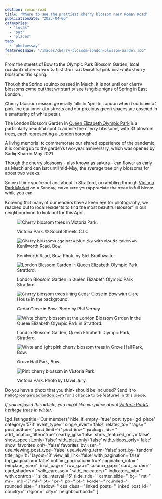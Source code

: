 ```yaml
---
section: roman-road
title: "Where to see the prettiest cherry blossom near Roman Road"
publicationDate: "2023-04-06"
categories: 
  - "local"
  - "out"
  - "places"
tags: 
  - "photoessay"
featuredImage: "/images/cherry-blossom-london-blossom-garden.jpg"
---
```


From the streets of Bow to the Olympic Park Blossom Garden, local residents share where to find the most beautiful pink and white cherry blossoms this spring.

Though the Spring equinox passed in March, it is not until our cherry blossoms come out that we start to see tangible signs of Spring in East London. 

Cherry blossom season generally falls in April in London when flourishes of pink line our inner city streets and our precious green spaces are covered in a smattering of white petals.   

The London Blossom Garden in [Queen Elizabeth Olympic Park](https://romanroadlondon.com/ten-years-on-queen-elizabeth-olympic-park/) is a particularly beautiful spot to admire the cherry blossoms, with 33 blossom trees, each representing a London borough. 

A living memorial to commemorate our shared experience of the pandemic, it is coming up to the garden’s two-year anniversary, which was opened by Sadiq Khan in May 2021.  

Though the cherry blossoms - also known as sakura - can flower as early as March and can last until mid-May, the average tree only blossoms for about two weeks. 

So next time you’re out and about in Stratford, or rambling through [Victoria Park Market](https://romanroadlondon.com/victoria-park-market/) on a Sunday, make sure you appreciate the trees in full bloom while you can. 

Knowing that many of our readers have a keen eye for photography, we reached out to local residents to find the most beautiful blossom in our neighbourhood to look out for this April.

<figure>

![Cherry blossom trees in Victoria Park.](/images/cherry-blossom-victoria-park-1024x683.jpg)

<figcaption>

Victoria Park. © Social Streets C.I.C

</figcaption>

</figure>

<figure>

![Cherry blossoms against a blue sky with clouds, taken on Kenilworth Road, Bow.](/images/kenilworth-road-cherry-blossom-1024x683.jpg)

<figcaption>

Kenilworth Road, Bow. Photo by Stef Braithwaite.

</figcaption>

</figure>

<figure>

![London Blossom Garden in Queen Elizabeth Olympic Park, Stratford.](/images/london-blossom-garden-queen-elizabeth-olympic-park-1024x683.jpg)

<figcaption>

London Blossom Garden in Queen Elizabeth Olympic Park, Stratford.

</figcaption>

</figure>

<figure>

![Cherry blossom trees lining Cedar Close in Bow with Clare House in the background.](/images/cherry-blossom-cedar-close-phil-verney-1024x683.jpg)

<figcaption>

Cedar Close in Bow. Photo by Phil Verney.

</figcaption>

</figure>

<figure>

![White cherry blossom at the London Blossom Garden in the Queen Elizabeth Olympic Park in Stratford.](/images/cherry-blossom-london-blossom-garden-1024x683.jpg)

<figcaption>

London Blossom Garden, Queen Elizabeth Olympic Park, Stratford.

</figcaption>

</figure>

<figure>

![White and light pink cherry blossom trees in Grove Hall Park, Bow.](/images/grove-hall-cherry-blossom-1024x683.jpg)

<figcaption>

Grove Hall Park, Bow.

</figcaption>

</figure>

<figure>

![Pink cherry blossom in Victoria Park.](/images/cherry-blossom-victoria-park-david-jury-victoria-park-1024x683.jpg)

<figcaption>

Victoria Park. Photo by David Jury.

</figcaption>

</figure>

Do you have a photo that you think should be included? Send it to hello@romanroadlondon.com for a chance to be featured in this piece.

_If you enjoyed this article, you might like our piece about_ [_Victoria Park’s heritage trees_](https://romanroadlondon.com/victoria-park-heritage-trees-winter/) _in winter._  

\[gd\_listings title='Our members' hide\_if\_empty='true' post\_type='gd\_place' category='573' event\_type='' single\_event='false' related\_to='' tags='' post\_author='' post\_limit='6' post\_ids='' package\_ids='' add\_location\_filter='true' nearby\_gps='false' show\_featured\_only='false' show\_special\_only='false' with\_pics\_only='false' with\_videos\_only='false' show\_favorites\_only='false' favorites\_by\_user='' use\_viewing\_post\_type='false' use\_viewing\_term='false' sort\_by='random' title\_tag='h3' layout='3' view\_all\_link='false' with\_pagination='false' top\_pagination='false' bottom\_pagination='true' pagination\_info='' template\_type='' tmpl\_page='' row\_gap='' column\_gap='' card\_border='' card\_shadow='' with\_carousel='' with\_indicators='' indicators\_mb='' with\_controls='' slide\_interval='5' slide\_ride='' center\_slide='' bg='' mt='' mr='' mb='3' ml='' pt='' pr='' pb='' pl='' border='' rounded='' rounded\_size='' shadow='' css\_class='' linked\_posts='' linked\_post\_id='' country='' region='' city='' neighbourhood='' \]
